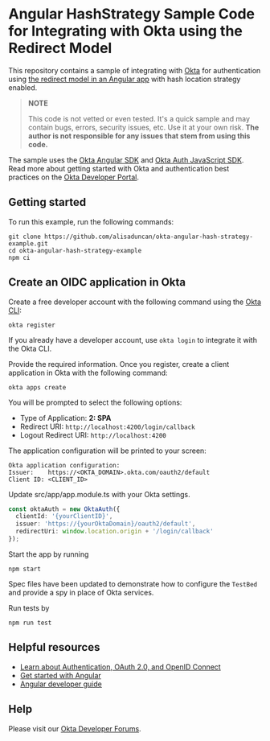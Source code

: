 # Angular HashStrategy Sample Code for Integrating with Okta using the Redirect Model

This repository contains a sample of integrating with [Okta](https://www.okta.com/) for authentication using [the redirect model in an Angular app](https://developer.okta.com/docs/guides/sign-into-spa/angular/main/) with hash location strategy enabled.

> **NOTE**
>
> This code is not vetted or even tested. It's a quick sample and may contain bugs, errors, security issues, etc. Use it at your own risk.
> **The author is not responsible for any issues that stem from using this code.**

The sample uses the [Okta Angular SDK](https://github.com/okta/okta-angular) and [Okta Auth JavaScript SDK](https://github.com/okta/okta-auth-js). Read more about getting started with Okta and authentication best practices on the [Okta Developer Portal](https://developer.okta.com).


## Getting started

To run this example, run the following commands:

```shell
git clone https://github.com/alisaduncan/okta-angular-hash-strategy-example.git
cd okta-angular-hash-strategy-example
npm ci
```

## Create an OIDC application in Okta

Create a free developer account with the following command using the [Okta CLI](https://cli.okta.com/):

```shell
okta register
```

If you already have a developer account, use `okta login` to integrate it with the Okta CLI.

Provide the required information. Once you register, create a client application in Okta with the following command:

```shell
okta apps create
```

You will be prompted to select the following options:
* Type of Application: **2: SPA**
* Redirect URI: `http://localhost:4200/login/callback`
* Logout Redirect URI: `http://localhost:4200`

The application configuration will be printed to your screen:

```
Okta application configuration:
Issuer:    https://<OKTA_DOMAIN>.okta.com/oauth2/default
Client ID: <CLIENT_ID>
```

Update src/app/app.module.ts with your Okta settings.

```ts
const oktaAuth = new OktaAuth({
  clientId: '{yourClientID}',
  issuer: 'https://{yourOktaDomain}/oauth2/default',
  redirectUri: window.location.origin + '/login/callback'
});
```

Start the app by running

```shell
npm start
```

Spec files have been updated to demonstrate how to configure the `TestBed` and provide a spy in place of Okta services.

Run tests by

```shell
npm run test
```

## Helpful resources
* [Learn about Authentication, OAuth 2.0, and OpenID Connect](https://developer.okta.com/docs/concepts/)
* [Get started with Angular](https://angular.io/start)
* [Angular developer guide](https://angular.io/guide/developer-guide-overview)

## Help

Please visit our [Okta Developer Forums](https://devforum.okta.com/).
